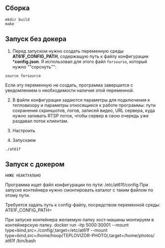 ## Сборка
```
mkdir build
make
```



## Запуск без докера

1) Перед запуском нужно создать переменную среды **AT61F_CONFIG_PATH**, содержащую путь к файлу конфигурации ***config.json**. Я использовал для этого файл `forsourse`, который нужно ""сорснуть"":
```
source forsource
```
Если эту переменную не создать, программа завершится с уведомлением о необходимости наличия этой переменной.

2) В файле конфигурации задаются параметры для подключения к тепловизору и параметры относящиеся к работе программы: пути сохранения скриншотов, логов, записей видео, URL сервера, куда нужно заливать RTSP поток, чтобы сервер в свою очередь уже раздавал поток клиентам.

2) Настроить 

3) Запускаем
```
./at61f
```


## Запуск с докером


```
НИЖЕ НЕАКТУАЛЬНО
```

Программа ищет файл конфигурации по пути:
/etc/at61f/config
При запуске контейнера нужно смонтировать каталог с таким файлом по этому пути.

Требуется задать путь к config-файлу, посредством переменной среды:
AT61F_CONFIG_PATH=


При запуске контейнера желаемую папку хост-машины монтируем в контейнерскую папку.
docker run -itp 5000:30001 --mount type=bind,src=./config/,target=/etc/at61f --mount type=bind,src=/home/hoop/TEPLOVIZOR-PHOTO/,target=/home/photos/ at61f /bin/bash






